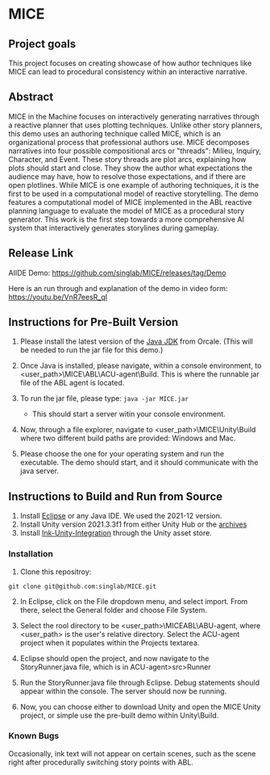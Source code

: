#  MICE

## Project goals

This project focuses on creating showcase of how author techniques like MICE can lead to procedural consistency within an interactive narrative.


## Abstract

MICE in the Machine focuses on interactively generating narratives through a reactive planner that uses plotting techniques. Unlike other story planners, this demo uses an authoring technique called MICE, which is an organizational process that professional authors use. MICE decomposes narratives into four possible compositional arcs or "threads": Milieu, Inquiry, Character, and Event. These story threads are plot arcs, explaining how plots should start and close. They show the author what expectations the audience may have, how to resolve those expectations, and if there are open plotlines.  While MICE is one example of authoring techniques, it is the first to be used in a computational model of reactive storytelling. The demo features a computational model of MICE implemented in the ABL reactive planning language to evaluate the model of MICE as a procedural story generator. This work is the first step towards a more comprehensive AI system that interactively generates storylines during gameplay.

## Release Link

AIIDE Demo: https://github.com/singlab/MICE/releases/tag/Demo  

Here is an run through and explanation of the demo in video form: https://youtu.be/VnR7eesR_qI  

## Instructions for Pre-Built Version

1. Please install the latest version of the [Java JDK](https://www.oracle.com/java/technologies/downloads/) from Orcale. (This will be needed to run the jar file for this demo.)
2. Once Java is installed, please navigate, within a console environment, to <user_path>\MICE\ABL\ACU-agent\Build. This is where the runnable jar file of the ABL agent is located.
3. To run the jar file, please type: `java -jar MICE.jar` 
    * This should start a server witin your console environment. 

4. Now, through a file explorer, navigate to <user_path>\MICE\Unity\Build where two different build paths are provided: Windows and Mac. 
5. Please choose the one for your operating system and run the executable. The demo should start, and it should communicate with the java server.

## Instructions to Build and Run from Source
1. Install [Eclipse](https://www.eclipse.org/) or any Java IDE. We used the 2021-12 version.
2. Install Unity version 2021.3.3f1 from either Unity Hub or the [archives](https://unity3d.com/get-unity/download/archive) 
3. Install [Ink-Unity-Integration](https://github.com/inkle/ink-unity-integration) through the Unity asset store. 

### Installation

1. Clone this repositroy: 

`git clone git@github.com:singlab/MICE.git`

2. In Eclipse, click on the File dropdown menu, and select import. From there, select the General folder and choose File System.


3. Select the rool directory to be <user_path>\MICEABL\ABU-agent, where <user_path> is the user's relative directory. Select the ACU-agent project when it populates within the Projects textarea.

4. Eclipse should open the project, and now navigate to the StoryRunner.java file, which is in ACU-agent>src>Runner 

5. Run the StoryRunner.java file through Eclipse. Debug statements should appear within the console. The server should now be running.

6. Now, you can choose either to download Unity and open the MICE Unity project, or simple use the pre-built demo within Unity\Build.


### Known Bugs
Occasionally, ink text will not appear on certain scenes, such as the scene right after procedurally switching story points with ABL. 



